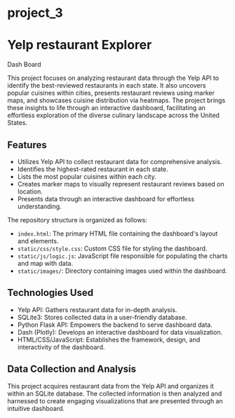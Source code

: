 # project_3

# Yelp restaurant Explorer

Dash Board

This project focuses on analyzing restaurant data through the Yelp API to identify the best-reviewed restaurants in each state. It also uncovers popular cuisines within cities, presents restaurant reviews using marker maps, and showcases cuisine distribution via heatmaps. The project brings these insights to life through an interactive dashboard, facilitating an effortless exploration of the diverse culinary landscape across the United States.

## Features

- Utilizes Yelp API to collect restaurant data for comprehensive analysis.
- Identifies the highest-rated restaurant in each state.
- Lists the most popular cuisines within each city.
- Creates marker maps to visually represent restaurant reviews based on location.
- Presents data through an interactive dashboard for effortless understanding.

The repository structure is organized as follows:

- `index.html`: The primary HTML file containing the dashboard's layout and elements.
- `static/css/style.css`: Custom CSS file for styling the dashboard.
- `static/js/logic.js`: JavaScript file responsible for populating the charts and map with data.
- `static/images/`: Directory containing images used within the dashboard.

## Technologies Used

- Yelp API: Gathers restaurant data for in-depth analysis.
- SQLite3: Stores collected data in a user-friendly database.
- Python Flask API: Empowers the backend to serve dashboard data.
- Dash (Plotly): Develops an interactive dashboard for data visualization.
- HTML/CSS/JavaScript: Establishes the framework, design, and interactivity of the dashboard.

## Data Collection and Analysis

This project acquires restaurant data from the Yelp API and organizes it within an SQLite database. The collected information is then analyzed and harnessed to create engaging visualizations that are presented through an intuitive dashboard.
